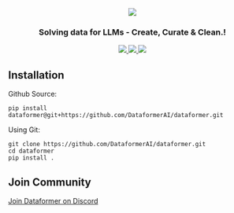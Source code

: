<div align="center">
  <img src="https://github.com/DataformerAI/dataformer/assets/39311993/033d224f-38a0-455b-8b1f-d86b399fb3f2"/>
</div>

<h3 align="center">Solving data for LLMs - Create, Curate & Clean.!</h3>

<p align="center">
  <a href="https://x.com/dataformer_ai">
    <img src="https://img.shields.io/badge/twitter-black?logo=x"/>
  </a>
  <a href="https://www.linkedin.com/company/dataformer">
    <img src="https://img.shields.io/badge/linkedin-blue?logo=linkedin"/>
  </a>
  <a href="https://dataformer.ai/discord">
  <img src="https://img.shields.io/badge/Discord-7289DA?&logo=discord&logoColor=white"/>
  </a>
</p>

## Installation

Github Source:
```
pip install dataformer@git+https://github.com/DataformerAI/dataformer.git 
```

Using Git:
```
git clone https://github.com/DataformerAI/dataformer.git
cd dataformer
pip install .
```

## Join Community

[Join Dataformer on Discord](https://dataformer.ai/discord)
